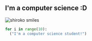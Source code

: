 ## I'm a computer science :D
![shiroko smiles](https://opreviews.anime-pictures.net/184/184fd0de1f8d26e8f6d785ca47a36bdc_bp.jpg)
```python
for i in range(10):
  ("I'm a computer science student!")
```
